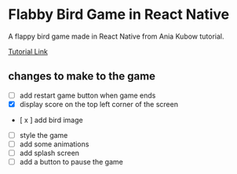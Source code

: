 # Flabby Bird Game in React Native

A flappy bird game made in React Native from Ania Kubow tutorial.

[Tutorial Link](https://youtu.be/dhpjjAxKbHE)

## changes to make to the game

- [ ] add restart game button when game ends
- [x] display score on the top left corner of the screen
- [ x ] add bird image
- [ ] style the game
- [ ] add some animations
- [ ] add splash screen
- [ ] add a button to pause the game
